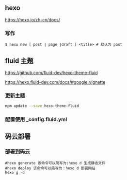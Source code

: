 
## hexo

https://hexo.io/zh-cn/docs/


### 写作

```shell
$ hexo new [ post | page |draft ] <title> # 默认为 post 
```

## fluid 主题

https://github.com/fluid-dev/hexo-theme-fluid

https://hexo.fluid-dev.com/docs/#google_vignette

### 更新主题

```sh
npm update --save hexo-theme-fluid
```
### 配置使用 _config.fluid.yml


## 码云部署

### 部署到码云

```shell
#hexo generate 该命令可以简写为:hexo d 生成静态文件
#hexo deploy 该命令可以简写为：hexo d 部署网站
hexo g -d
```


